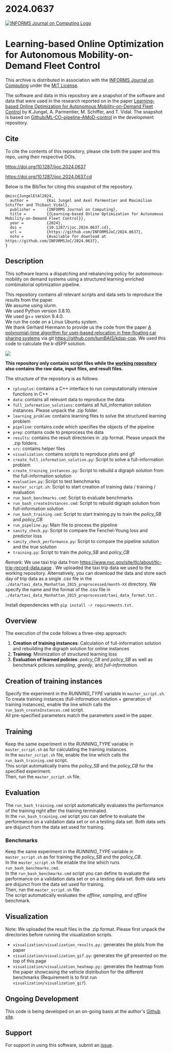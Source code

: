 # 2024.0637


[![INFORMS Journal on Computing Logo](https://INFORMSJoC.github.io/logos/INFORMS_Journal_on_Computing_Header.jpg)](https://pubsonline.informs.org/journal/ijoc)

# Learning-based Online Optimization for Autonomous Mobility-on-Demand Fleet Control

This archive is distributed in association with the [INFORMS Journal on
Computing](https://pubsonline.informs.org/journal/ijoc) under the [MIT License](LICENSE).

The software and data in this repository are a snapshot of the software and data
that were used in the research reported on in the paper 
[Learning-based Online Optimization for Autonomous Mobility-on-Demand Fleet Control](https://doi.org/10.1287/ijoc.2024.0637) by K.Jungel, A. Parmentier, M. Schiffer, and T. Vidal. 
The snapshot is based on 
[Github/ML-CO-pipeline-AMoD-control](https://github.com/tumBAIS/ML-CO-pipeline-AMoD-control) 
in the development repository. 

## Cite

To cite the contents of this repository, please cite both the paper and this repo, using their respective DOIs.

https://doi.org/10.1287/ijoc.2024.0637

https://doi.org/10.1287/ijoc.2024.0637.cd

Below is the BibTex for citing this snapshot of the repository.

```
@misc{JungelEtAl2024,
  author =        {Kai Jungel and Axel Parmentier and Maximilian Schiffer and Thibaut Vidal},
  publisher =     {INFORMS Journal on Computing},
  title =         {{Learning-based Online Optimization for Autonomous Mobility-on-Demand Fleet Control}},
  year =          {2024},
  doi =           {10.1287/ijoc.2024.0637.cd},
  url =           {https://github.com/INFORMSJoC/2024.0637},
  note =          {Available for download at https://github.com/INFORMSJoC/2024.0637},
}  
```

## Description

This software learns a dispatching and rebalancing policy for autonomous-mobility on demand systems using a structured learning enriched combinatorial optimization pipeline.

This repository contains all relevant scripts and data sets to reproduce the results from the paper.  
We assume using *slurm*.  
We used Python version 3.8.10.  
We used g++ version 9.4.0.  
We run the code on a Linux Ubuntu system.  
We thank Gerhard Hiermann to provide us the code from the paper [A polynomial-time algorithm for user-based relocation in free-floating car sharing systems](https://doi.org/10.1016/j.trb.2020.11.001) via git https://github.com/tumBAIS/kdsp-cpp. We used this code to calculate the k-dSPP solution.  

![](./visualization/movie_numVeh300_09-10.gif)


**This repository only contains script files while the [working repository](https://github.com/tumBAIS/ML-CO-pipeline-AMoD-control) also contains the raw data, input files, and result files.**


The structure of the repository is as follows:
- `cplusplus`: contains a C++ interface to run computationally intensive functions in C++
- `data`: contains all relevant data to reproduce the data
- `full_information_solutions`: contains all full_information solution instances. Please unpack the .zip folder.
- `learning_problem`: contains learning files to solve the structured learning problem
- `pipeline`: contains code which specifies the objects of the pipeline
- `prep`: contains code to preprocess the data
- `results`: contains the result directories in .zip format. Please unpack the .zip folders.
- `src`: contains helper files
- `visualization`: contains scripts to reproduce plots and gif
- `create_full_information_solution.py`: Script to solve a full-information problem
- `create_training_instances.py`: Script to rebuild a digraph solution from the full-information solution
- `evaluation.py`: Script to test benchmarks
- `master_script.sh`: Script to start creation of training data / training / evaluation
- `run_bash_benchmarks.cmd`: Script to evaluate benchmarks
- `run_bash_createInstances.cmd`: Script to rebuild digraph solution from full-information solution
- `run_bash_training.cmd`: Script to start training.py to train the *policy_SB* and *policy_CB*
- `run_pipeline.py`: Main file to process the pipeline
- `sanity_check.py`: Script to compare the Fenchel-Young loss and predictor loss
- `sanity_check_performance.py`: Script to compare the pipeline solution and the true solution
- `training.py`: Script to train the *policy_SB* and *policy_CB*

*Remark*: We use taxi trip data from https://www.nyc.gov/site/tlc/about/tlc-trip-record-data.page . We uploaded the taxi trip data we used to the working repository. 
Alternatively, you can download the data and store each day of trip data as a single .csv file in the `./data/taxi_data_Manhattan_2015_preprocessed/month-XX` directory. 
We specify the name and the format of the .csv file in `./data/taxi_data_Manhattan_2015_preprocessed/taxi_data_format.txt` .

Install dependencies with `pip install -r requirements.txt`.

## Overview
The execution of the code follows a three-step approach:
1. **Creation of training instances**: Calculation of full-information solution and rebuilding the digraph solution for online instances
2. **Training**: Minimization of structured learning loss
3. **Evaluation of learned policies**: *policy_CB* and *policy_SB* as well as benchmark policies *sampling*, *greedy*, and *full-information*.


## Creation of training instances
Specify the experiment in the *RUNNING_TYPE* variable in `master_script.sh`.  
To create training instances (full-information solution + generation of training instances), enable the line which calls the `run_bash_createInstances.cmd` script.  
All pre-specified parameters match the parameters used in the paper.  

## Training
Keep the same experiment in the *RUNNING_TYPE* variable in `master_script.sh` as for calculating the training instances.  
In the `master_script.sh` file, enable the line which calls the `run_bash_training.cmd` script.  
This script automatically trains the *policy_SB* and the *policy_CB* for the specified experiment.  
Then, run the `master_script.sh` file.

## Evaluation
The `run_bash_training.cmd` script automatically evaluates the performance of the training right after the training terminated.  
In the `run_bash_training.cmd` script you can define to evaluate the performance on a validation data set or on a testing data set. Both data sets are disjunct from the data set used for training.  

### Benchmarks
Keep the same experiment in the *RUNNING_TYPE* variable in `master_script.sh` as for training the *policy_SB* and the *policy_CB*.  
In the `master_script.sh` file enable the line which runs `run_bash_benchmarks.cmd`.  
In the `run_bash_benchmarks.cmd` script you can define to evaluate the performance on a validation data set or on a testing data set. Both data sets are disjunct from the data set used for training.  
Then, run the `master_script.sh` file.  
The script automatically evaluates the *offline*, *sampling*, and *offline* benchmark.  


## Visualization
Note: We uploaded the result files in the .zip format. Please first unpack the directories before running the visualization scripts.
- `visualization/visualization_results.py:` generates the plots from the paper
- `visualization/visualization_gif.py`: generates the gif presented on the top of this page
- `visualization/visualization_heatmap.py:` generates the heatmap from the paper showcasing the vehicle distribution for the different benchmarks (Requirement is to first run `visualization/visualization_gif`).

## Ongoing Development

This code is being developed on an on-going basis at the author's
[Github site](https://github.com/tumBAIS/ML-CO-pipeline-AMoD-control).

## Support

For support in using this software, submit an
[issue](https://github.com/tumBAIS/ML-CO-pipeline-AMoD-control/issues/new).

